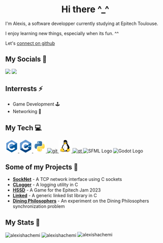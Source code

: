 
<div align="center">

# Hi there ^_^

</div>

I'm Alexis, a software developper currently studying at Epitech Toulouse.

I enjoy learning new things, especially when its fun. ^^

Let's [connect on github](https://github.com/alexishachemi)

## My Socials 📱

[<img width=50 src="https://upload.wikimedia.org/wikipedia/commons/thumb/8/81/LinkedIn_icon.svg/2048px-LinkedIn_icon.svg.png">](https://www.linkedin.com/in/alexis-hachemi/)
[<img width=50 src="https://upload.wikimedia.org/wikipedia/commons/thumb/c/c2/GitHub_Invertocat_Logo.svg/360px-GitHub_Invertocat_Logo.svg.png">](https://github.com/alexishachemi)

## Interrests ⚡

- Game Development 🕹️
- Networking 📡

## My Tech 💻

<p align="left"> <a href="https://www.cprogramming.com/" target="_blank" rel="noreferrer"> <img src="https://raw.githubusercontent.com/devicons/devicon/master/icons/c/c-original.svg" alt="c" width="40" height="40"/> </a> <a href="https://www.w3schools.com/cpp/" target="_blank" rel="noreferrer"> <img src="https://raw.githubusercontent.com/devicons/devicon/master/icons/cplusplus/cplusplus-original.svg" alt="cplusplus" width="40" height="40"/> </a> <a href="https://www.python.org" target="_blank" rel="noreferrer"> <img src="https://raw.githubusercontent.com/devicons/devicon/master/icons/python/python-original.svg" alt="python" width="40" height="40"/> </a> <a href="https://git-scm.com/" target="_blank" rel="noreferrer"> <img src="https://www.vectorlogo.zone/logos/git-scm/git-scm-icon.svg" alt="git" width="40" height="40"/> </a> <a href="https://www.linux.org/" target="_blank" rel="noreferrer"> <img src="https://raw.githubusercontent.com/devicons/devicon/master/icons/linux/linux-original.svg" alt="linux" width="40" height="40"/> </a> <a href="https://www.qt.io/" target="_blank" rel="noreferrer"> <img src="https://upload.wikimedia.org/wikipedia/commons/0/0b/Qt_logo_2016.svg" alt="qt" width="40" height="40"/> </a> <img src="https://upload.wikimedia.org/wikipedia/commons/a/a0/SFML_Logo.svg" alt="SFML Logo" width="40"/>  <img src="https://upload.wikimedia.org/wikipedia/commons/thumb/6/6a/Godot_icon.svg/1200px-Godot_icon.svg.png" alt="Godot Logo" width="40"/>

  ## Some of my Projects 📓

- [**SockNet**](https://github.com/alexishachemi/socknet) - A TCP network interface using C sockets
- [**CLogger**](https://github.com/alexishachemi/clogger) - A logging utility in C
- [**HSSD**](https://github.com/mathematisse/HSSD) - A Game for the Epitech Jam 2023
- [**Linked**](https://github.com/alexishachemi/linked) - A generic linked list library in C
- [**Dining Philosophers**](https://github.com/alexishachemi/dining-philosophers) - An experiment on the Dining Philosophers synchronization problem


## My Stats 👀

<img align="center" src="https://github-readme-stats.vercel.app/api/top-langs?username=alexishachemi&count_private=true&show_icons=true&locale=en&layout=compact" alt="alexishachemi" />
<img align="center" src="https://github-readme-stats.vercel.app/api?username=alexishachemi&count_private=true&show_icons=true&locale=en" alt="alexishachemi" />
<img src="https://github-profile-trophy.vercel.app/?username=alexishachemi" alt="alexishachemi" />
